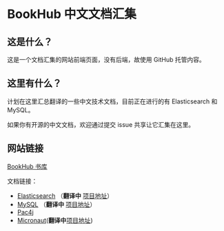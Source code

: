 # BookHub 中文文档汇集

## 这是什么？

这是一个文档汇集的网站前端页面，没有后端，故使用 GitHub 托管内容。

## 这里有什么？

计划在这里汇总翻译的一些中文技术文档，目前正在进行的有 Elasticsearch 和 MySQL。

如果你有开源的中文文档，欢迎通过提交 issue 共享让它汇集在这里。

## 网站链接

[BookHub 书库](https://bookhub.tech)

文档链接：

- [Elasticsearch](https://elasticsearch.bookhub.tech) （**翻译中** [项目地址](https://github.com/dev2007/elasticsearch-doc)）
- [MySQL](https://mysql.bookhub.tech) （**翻译中** [项目地址](https://github.com/dev2007/mysql8-manual)）
- [Pac4j](https://pac4j.bookhub.tech)
- [Micronaut](https://micronaut.bookhub.tech)(**翻译中**[项目地址](https://github.com/dev2007/micronaut-doc))
